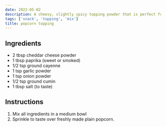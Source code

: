 ```yaml
---
date: 2022-05-02
description: A cheesy, slightly spicy topping powder that is perfect for popcorn.
tags: ['snack', 'topping', 'mix']
title: popcorn topping
---
```


## Ingredients

- 2 tbsp cheddar cheese powder
- 1 tbsp paprika (sweet or smoked)
- 1/2 tsp ground cayenne
- 1 tsp garlic powder
- 1 tsp onion powder
- 1/2 tsp ground cumin
- 1  tbsp salt (to taste)

## Instructions

1. Mix all ingredients in a medium bowl
2. Sprinkle to taste over freshly made plain popcorn.
